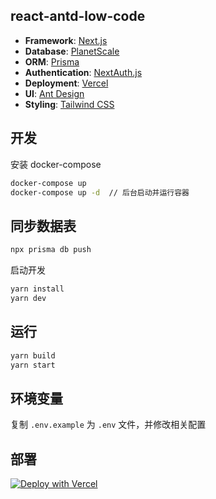 ## react-antd-low-code

- **Framework**: [Next.js](https://nextjs.org/)
- **Database**: [PlanetScale](https://planetscale.com)
- **ORM**: [Prisma](https://prisma.io/)
- **Authentication**: [NextAuth.js](https://next-auth.js.org/)
- **Deployment**: [Vercel](https://vercel.com)
- **UI**: [Ant Design](http://ant.design/)
- **Styling**: [Tailwind CSS](https://tailwindcss.com/)

## 开发

安装 docker-compose

```bash
docker-compose up
docker-compose up -d  // 后台启动并运行容器
```

## 同步数据表

```bash
npx prisma db push
```

启动开发

```bash
yarn install
yarn dev
```

## 运行

```bash
yarn build
yarn start
```

## 环境变量

复制 `.env.example` 为 `.env` 文件，并修改相关配置

## 部署

[![Deploy with Vercel](https://vercel.com/button)](https://vercel.com/new/git/external?repository-url=https://github.com/starhu521/react-antd-low-code&project-name=react-antd-low-code&repository-name=react-antd-low-code)

